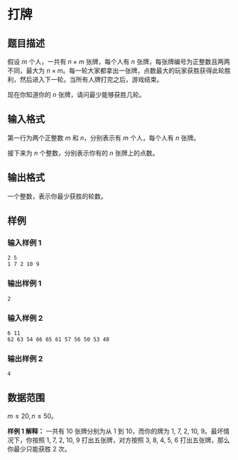 # 打牌

## 题目描述

假设 $m$ 个人，一共有 $n \times m$ 张牌，每个人有 $n$ 张牌，每张牌编号为正整数且两两不同，最大为 $n \times m$。每一轮大家都拿出一张牌，点数最大的玩家获胜获得此轮胜利，然后进入下一轮。当所有人牌打完之后，游戏结束。

现在你知道你的 $n$ 张牌，请问最少能够获胜几轮。

## 输入格式

第一行为两个正整数 $m$ 和 $n$，分别表示有 $m$ 个人，每个人有 $n$ 张牌。

接下来为 $n$ 个整数，分别表示你有的 $n$ 张牌上的点数。

## 输出格式

一个整数，表示你最少获胜的轮数。

## 样例

### 输入样例 1

```
2 5
1 7 2 10 9
```

### 输出样例 1

```
2
```

### 输入样例 2

```
6 11
62 63 54 66 65 61 57 56 50 53 48
```

### 输出样例 2

```
4
```

## 数据范围

$m \leq 20, n \leq 50$。

**样例 1 解释：** 一共有 10 张牌分别为从 1 到 10，而你的牌为 1, 7, 2, 10, 9。最坏情况下，你按照 1, 7, 2, 10, 9 打出五张牌，对方按照 3, 8, 4, 5, 6 打出五张牌，那么你最少只能获胜 2 次。
